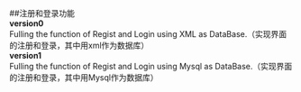 ##注册和登录功能  
**version0**  
Fulling the function of Regist and Login using XML as DataBase.（实现界面的注册和登录，其中用xml作为数据库）  
**version1**  
Fulling the function of Regist and Login using Mysql as DataBase.（实现界面的注册和登录，其中用Mysql作为数据库）
